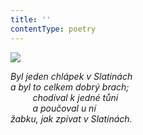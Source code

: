 ```yaml
---
title: ''
contentType: poetry
---
```


<section>

![](../Images/079.jpg)

_Byl jeden chlápek v Slatinách  
a byl to celkem dobrý brach;  
         chodíval k jedné tůni  
         a poučoval u ní  
žabku, jak zpívat v Slatinách._

</section>
